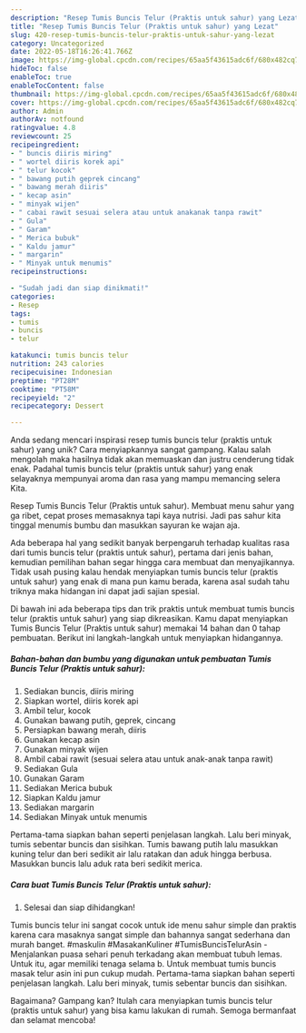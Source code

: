 ```yaml
---
description: "Resep Tumis Buncis Telur (Praktis untuk sahur) yang Lezat"
title: "Resep Tumis Buncis Telur (Praktis untuk sahur) yang Lezat"
slug: 420-resep-tumis-buncis-telur-praktis-untuk-sahur-yang-lezat
category: Uncategorized
date: 2022-05-18T16:26:41.766Z
image: https://img-global.cpcdn.com/recipes/65aa5f43615adc6f/680x482cq70/tumis-buncis-telur-praktis-untuk-sahur-foto-resep-utama.jpg
hideToc: false
enableToc: true
enableTocContent: false
thumbnail: https://img-global.cpcdn.com/recipes/65aa5f43615adc6f/680x482cq70/tumis-buncis-telur-praktis-untuk-sahur-foto-resep-utama.jpg
cover: https://img-global.cpcdn.com/recipes/65aa5f43615adc6f/680x482cq70/tumis-buncis-telur-praktis-untuk-sahur-foto-resep-utama.jpg
author: Admin
authorAv: notfound
ratingvalue: 4.8
reviewcount: 25
recipeingredient:
- " buncis diiris miring"
- " wortel diiris korek api"
- " telur kocok"
- " bawang putih geprek cincang"
- " bawang merah diiris"
- " kecap asin"
- " minyak wijen"
- " cabai rawit sesuai selera atau untuk anakanak tanpa rawit"
- " Gula"
- " Garam"
- " Merica bubuk"
- " Kaldu jamur"
- " margarin"
- " Minyak untuk menumis"
recipeinstructions:

- "Sudah jadi dan siap dinikmati!"
categories:
- Resep
tags:
- tumis
- buncis
- telur

katakunci: tumis buncis telur 
nutrition: 243 calories
recipecuisine: Indonesian
preptime: "PT28M"
cooktime: "PT58M"
recipeyield: "2"
recipecategory: Dessert

---
```





Anda sedang mencari inspirasi resep tumis buncis telur (praktis untuk sahur) yang unik? Cara menyiapkannya sangat gampang. Kalau salah mengolah maka hasilnya tidak akan memuaskan dan justru cenderung tidak enak. Padahal tumis buncis telur (praktis untuk sahur) yang enak selayaknya mempunyai aroma dan rasa yang mampu memancing selera Kita.





Resep Tumis Buncis Telur (Praktis untuk sahur). Membuat menu sahur yang ga ribet, cepat proses memasaknya tapi kaya nutrisi. Jadi pas sahur kita tinggal menumis bumbu dan masukkan sayuran ke wajan aja.

Ada beberapa hal yang sedikit banyak berpengaruh terhadap kualitas rasa dari tumis buncis telur (praktis untuk sahur), pertama dari jenis bahan, kemudian pemilihan bahan segar hingga cara membuat dan menyajikannya. Tidak usah pusing kalau hendak menyiapkan tumis buncis telur (praktis untuk sahur) yang enak di mana pun kamu berada, karena asal sudah tahu triknya maka hidangan ini dapat jadi sajian spesial.






Di bawah ini ada beberapa tips dan trik praktis untuk membuat tumis buncis telur (praktis untuk sahur) yang siap dikreasikan. Kamu dapat menyiapkan Tumis Buncis Telur (Praktis untuk sahur) memakai 14 bahan dan 0 tahap pembuatan. Berikut ini langkah-langkah untuk menyiapkan hidangannya.

<!--inarticleads1-->

##### Bahan-bahan dan bumbu yang digunakan untuk pembuatan Tumis Buncis Telur (Praktis untuk sahur):

1. Sediakan  buncis, diiris miring
1. Siapkan  wortel, diiris korek api
1. Ambil  telur, kocok
1. Gunakan  bawang putih, geprek, cincang
1. Persiapkan  bawang merah, diiris
1. Gunakan  kecap asin
1. Gunakan  minyak wijen
1. Ambil  cabai rawit (sesuai selera atau untuk anak-anak tanpa rawit)
1. Sediakan  Gula
1. Gunakan  Garam
1. Sediakan  Merica bubuk
1. Siapkan  Kaldu jamur
1. Sediakan  margarin
1. Sediakan  Minyak untuk menumis


Pertama-tama siapkan bahan seperti penjelasan langkah. Lalu beri minyak, tumis sebentar buncis dan sisihkan. Tumis bawang putih lalu masukkan kuning telur dan beri sedikit air lalu ratakan dan aduk hingga berbusa. Masukkan buncis lalu aduk rata beri sedikit merica. 

<!--inarticleads2-->

##### Cara buat Tumis Buncis Telur (Praktis untuk sahur):


1. Selesai dan siap dihidangkan!

Tumis buncis telur ini sangat cocok untuk ide menu sahur simple dan praktis karena cara masaknya sangat simple dan bahannya sangat sederhana dan murah banget. #maskulin #MasakanKuliner #TumisBuncisTelurAsin - Menjalankan puasa sehari penuh terkadang akan membuat tubuh lemas. Untuk itu, agar memiliki tenaga selama b. Untuk membuat tumis buncis masak telur asin ini pun cukup mudah. Pertama-tama siapkan bahan seperti penjelasan langkah. Lalu beri minyak, tumis sebentar buncis dan sisihkan. 

Bagaimana? Gampang kan? Itulah cara menyiapkan tumis buncis telur (praktis untuk sahur) yang bisa kamu lakukan di rumah. Semoga bermanfaat dan selamat mencoba!
